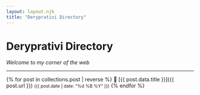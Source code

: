 ```yaml
---
layout: layout.njk
title: "Deryprativi Directory"
---
```


# Deryprativi Directory

_Welcome to my corner of the web_

---

{% for post in collections.post | reverse %}
📂 [{{ post.data.title }}]({{ post.url }}) <small>({{ post.date | date: "%d %B %Y" }})</small>
{% endfor %}
